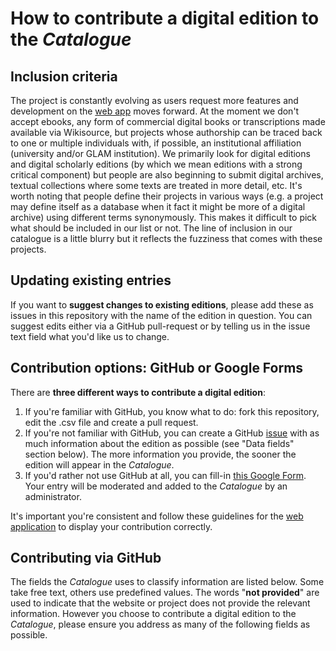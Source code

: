 # How to contribute a digital edition to the _Catalogue_

## Inclusion criteria
The project is constantly evolving as users request more features and development on the [web app](https://github.com/acdh-oeaw/dig_ed_cat) moves forward. At the moment we don't accept ebooks, any form of commercial digital books or transcriptions made available via Wikisource, but projects whose authorship can be traced back to one or multiple individuals with, if possible, an institutional affiliation (university and/or GLAM institution). We primarily look for digital editions and digital scholarly editions (by which we mean editions with a strong critical component) but people are also beginning to submit digital archives, textual collections where some texts are treated in more detail, etc. It's worth noting that people define their projects in various ways (e.g. a project may define itself as a database when it fact it might be more of a digital archive) using different terms synonymously. This makes it difficult to pick what should be included in our list or not. The line of inclusion in our catalogue is a little blurry but it reflects the fuzziness that comes with these projects.

## Updating existing entries
If you want to **suggest changes to existing editions**, please add these as issues in this repository with the name of the edition in question. You can suggest edits either via a GitHub pull-request or by telling us in the issue text field what you'd like us to change.

## Contribution options: GitHub or Google Forms
There are **three different ways to contribute a digital edition**: 

1. If you're familiar with GitHub, you know what to do: fork this repository, edit the .csv file and create a pull request. 
2. If you're not familiar with GitHub, you can create a GitHub [issue](https://github.com/gfranzini/digEds_cat/issues) with as much information about the edition as possible (see "Data fields" section below). The more information you provide, the sooner the edition will appear in the _Catalogue_.
3. If you'd rather not use GitHub at all, you can fill-in [this Google Form](https://goo.gl/forms/4Ya3jwRCBi0VSexx2). Your entry will be moderated and added to the _Catalogue_ by an administrator.

It's important you're consistent and follow these guidelines for the [web application](https://dig-ed-cat.acdh.oeaw.ac.at/) to display your contribution correctly.

## Contributing via GitHub
The fields the _Catalogue_ uses to classify information are listed below. Some take free text, others use predefined values. 
The words "**not provided**" are used to indicate that the website or project does not provide the relevant information.
However you choose to contribute a digital edition to the _Catalogue_, please ensure you address as many of the following fields as possible.

